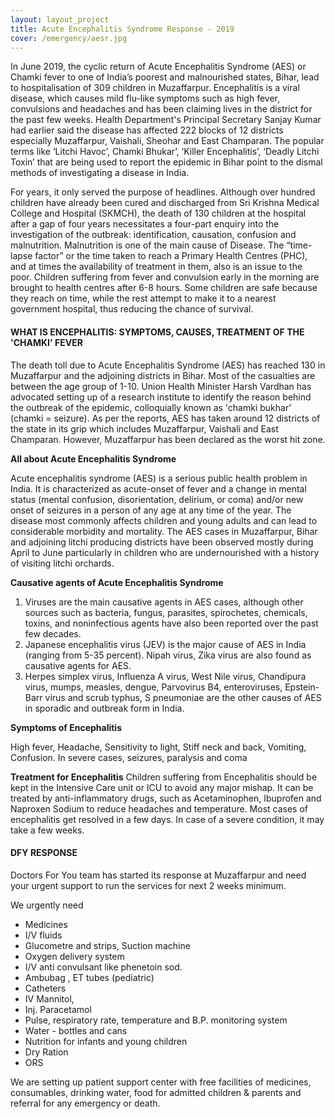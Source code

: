 ```yaml
---
layout: layout_project
title: Acute Encephalitis Syndrome Response - 2019
cover: /emergency/aesr.jpg
---
```


In June 2019, the cyclic return of Acute Encephalitis Syndrome (AES) or Chamki fever to one of India’s poorest and malnourished states, Bihar, lead to hospitalisation of 309 children in Muzaffarpur. Encephalitis is a viral disease, which causes mild flu-like symptoms such as high fever, convulsions and headaches and has been claiming lives in the district for the past few weeks. Health Department's Principal Secretary Sanjay Kumar had earlier said the disease has affected 222 blocks of 12 districts especially Muzaffarpur, Vaishali, Sheohar and East Champaran. The popular terms like ‘Litchi Havoc’, Chamki Bhukar’, ‘Killer Encephalitis’, ‘Deadly Litchi Toxin’ that are being used to report the epidemic in Bihar point to the dismal methods of investigating a disease in India.

For years, it only served the purpose of headlines. Although over hundred children have already been cured and discharged from Sri Krishna Medical College and Hospital (SKMCH), the death of 130 children at the hospital after a gap of four years necessitates a four-part enquiry into the investigation of the outbreak: identification, causation, confusion and malnutrition. Malnutrition is one of the main cause of Disease. The “time-lapse factor” or the time taken to reach a Primary Health Centres (PHC), and at times the availability of treatment in them, also is an issue to the poor. Children suffering from fever and convulsion early in the morning are brought to health centres after 6-8 hours. Some children are safe because they reach on time, while the rest attempt to make it to a nearest government hospital, thus reducing the chance of survival.

#### WHAT IS ENCEPHALITIS: SYMPTOMS, CAUSES, TREATMENT OF THE 'CHAMKI' FEVER

The death toll due to Acute Encephalitis Syndrome (AES) has reached 130 in Muzaffarpur and the adjoining districts in Bihar. Most of the casualties are between the age group of 1-10. Union Health Minister Harsh Vardhan has advocated setting up of a research institute to identify the reason behind the outbreak of the epidemic, colloquially known as 'chamki bukhar' (chamki = seizure). As per the reports, AES has taken around 12 districts of the state in its grip which includes Muzaffarpur, Vaishali and East Champaran. However, Muzaffarpur has been declared as the worst hit zone.

**All about Acute Encephalitis Syndrome**

Acute encephalitis syndrome (AES) is a serious public health problem in India. It is characterized as acute-onset of fever and a change in mental status (mental confusion, disorientation, delirium, or coma) and/or new onset of seizures in a person of any age at any time of the year. The disease most commonly affects children and young adults and can lead to considerable morbidity and mortality. The AES cases in Muzaffarpur, Bihar and adjoining litchi producing districts have been observed mostly during April to June particularly in children who are undernourished with a history of visiting litchi orchards.

**Causative agents of Acute Encephalitis Syndrome**

1. Viruses are the main causative agents in AES cases, although other sources such as bacteria, fungus, parasites, spirochetes, chemicals, toxins, and noninfectious agents have also been reported over the past few decades.
2. Japanese encephalitis virus (JEV) is the major cause of AES in India (ranging from 5-35 percent). Nipah virus, Zika virus are also found as causative agents for AES.
3. Herpes simplex virus, Influenza A virus, West Nile virus, Chandipura virus, mumps, measles, dengue, Parvovirus B4, enteroviruses, Epstein-Barr virus and scrub typhus, S pneumoniae are the other causes of AES in sporadic and outbreak form in India.

**Symptoms of Encephalitis**

High fever, Headache, Sensitivity to light, Stiff neck and back, Vomiting, Confusion. In severe cases, seizures, paralysis and coma

**Treatment for Encephalitis**
Children suffering from Encephalitis should be kept in the Intensive Care unit or ICU to avoid any major mishap.
It can be treated by anti-inflammatory drugs, such as Acetaminophen, Ibuprofen and Naproxen Sodium to reduce headaches and temperature.
Most cases of encephalitis get resolved in a few days. In case of a severe condition, it may take a few weeks.

#### DFY RESPONSE
Doctors For You team has started its response at Muzaffarpur and need your urgent support to run the services for next 2 weeks minimum.

We urgently need

- Medicines
- I/V fluids
- Glucometre and strips, Suction machine
- Oxygen delivery system
- I/V anti convulsant like phenetoin sod.
- Ambubag , ET tubes (pediatric)
- Catheters
- IV Mannitol,
- Inj. Paracetamol
- Pulse, respiratory rate, temperature and B.P. monitoring system
- Water - bottles and cans
- Nutrition for infants and young children
- Dry Ration
- ORS

We are setting up patient support center with free facilities of medicines, consumables, drinking water, food for admitted children & parents and referral for any emergency or death.
